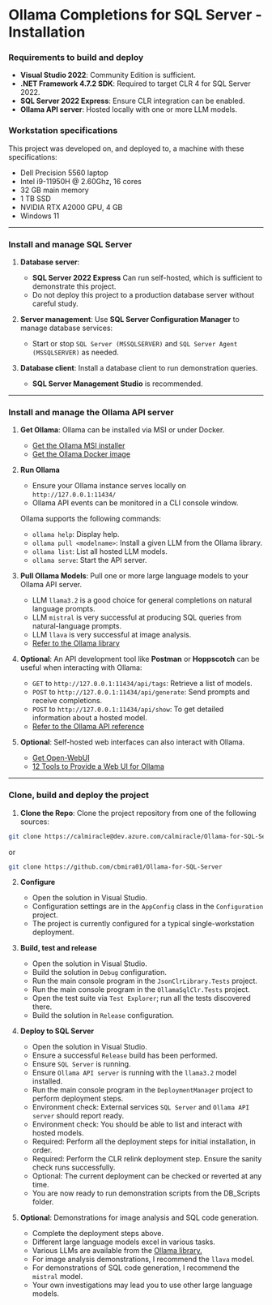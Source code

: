 # Ollama Completions for SQL Server - Installation

### Requirements to build and deploy

   - **Visual Studio 2022**: Community Edition is sufficient.
   - **.NET Framework 4.7.2 SDK**: Required to target CLR 4 for SQL Server 2022.
   - **SQL Server 2022 Express**: Ensure CLR integration can be enabled.
   - **Ollama API server**: Hosted locally with one or more LLM models.

### Workstation specifications

This project was developed on, and deployed to, a machine with these specifications:

   - Dell Precision 5560 laptop
   - Intel i9-11950H @ 2.60Ghz, 16 cores
   - 32 GB main memory
   - 1 TB SSD
   - NVIDIA RTX A2000 GPU, 4 GB
   - Windows 11

---

### Install and manage SQL Server

1. **Database server**: 
   - **SQL Server 2022 Express** Can run self-hosted, which is sufficient to demonstrate this project.
   - Do not deploy this project to a production database server without careful study.

2. **Server management**: Use **SQL Server Configuration Manager** to manage database services:
   - Start or stop `SQL Server (MSSQLSERVER)` and `SQL Server Agent (MSSQLSERVER)` as needed.

3. **Database client**: Install a database client to run demonstration queries. 
   - **SQL Server Management Studio** is recommended.

---

### Install and manage the Ollama API server

1. **Get Ollama**: Ollama can be installed via MSI or under Docker.
   - [Get the Ollama MSI installer](https://ollama.com/)
   - [Get the Ollama Docker image](https://hub.docker.com/r/ollama/ollama)

2. **Run Ollama**
   - Ensure your Ollama instance serves locally on `http://127.0.0.1:11434/`
   - Ollama API events can be monitored in a CLI console window.

   Ollama supports the following commands:
   - `ollama help`: Display help.
   - `ollama pull <modelname>`: Install a given LLM from the Ollama library.
   - `ollama list`: List all hosted LLM models.
   - `ollama serve`: Start the API server.

3. **Pull Ollama Models**: Pull one or more large language models to your Ollama API server.
   - LLM `llama3.2` is a good choice for general completions on natural language prompts.
   - LLM `mistral` is very successful at producing SQL queries from natural-language prompts.
   - LLM `llava` is very successful at image analysis.
   - [Refer to the Ollama library](https://ollama.com/library)

4. **Optional**: An API development tool like **Postman** or **Hoppscotch** can be useful when interacting with Ollama:
   - `GET` to `http://127.0.0.1:11434/api/tags`: Retrieve a list of models.
   - `POST` to `http://127.0.0.1:11434/api/generate`: Send prompts and receive completions.
   - `POST` to `http://127.0.0.1:11434/api/show`: To get detailed information about a hosted model.
   - [Refer to the Ollama API reference](https://github.com/ollama/ollama/blob/main/docs/api.md)

5. **Optional**: Self-hosted web interfaces can also interact with Ollama.
   - [Get Open-WebUI](https://openwebui.com/)
   - [12 Tools to Provide a Web UI for Ollama](https://itsfoss.com/ollama-web-ui-tools/)

---

### Clone, build and deploy the project

1. **Clone the Repo**: Clone the project repository from one of the following sources:

```bash
git clone https://calmiracle@dev.azure.com/calmiracle/Ollama-for-SQL-Server/_git/Ollama-for-SQL-Server
```
or
```bash
git clone https://github.com/cbmira01/Ollama-for-SQL-Server
```

2. **Configure**
   - Open the solution in Visual Studio.
   - Configuration settings are in the `AppConfig` class in the `Configuration` project.
   - The project is currently configured for a typical single-workstation deployment.

3. **Build, test and release**
   - Open the solution in Visual Studio.
   - Build the solution in `Debug` configuration.
   - Run the main console program in the `JsonClrLibrary.Tests` project.
   - Run the main console program in the `OllamaSqlClr.Tests` project.
   - Open the test suite via `Test Explorer`; run all the tests discovered there.
   - Build the solution in `Release` configuration.

4. **Deploy to SQL Server**
   - Open the solution in Visual Studio.
   - Ensure a successful `Release` build has been performed.
   - Ensure `SQL Server` is running.
   - Ensure `Ollama API server` is running with the `llama3.2` model installed.
   - Run the main console program in the `DeploymentManager` project to perform deployment steps.
   - Environment check: External services `SQL Server` and `Ollama API server` should report ready.
   - Environment check: You should be able to list and interact with hosted models.
   - Required: Perform all the deployment steps for initial installation, in order.
   - Required: Perform the CLR relink deployment step. Ensure the sanity check runs successfully.
   - Optional: The current deployment can be checked or reverted at any time.
   - You are now ready to run demonstration scripts from the DB_Scripts folder.

5. **Optional**: Demonstrations for image analysis and SQL code generation.
   - Complete the deployment steps above.
   - Different large language models excel in various tasks.
   - Various LLMs are available from the [Ollama library.](https://ollama.com/library)
   - For image analysis demonstrations, I recommend the `llava` model.
   - For demonstrations of SQL code generation, I recommend the `mistral` model.
   - Your own investigations may lead you to use other large language models.
